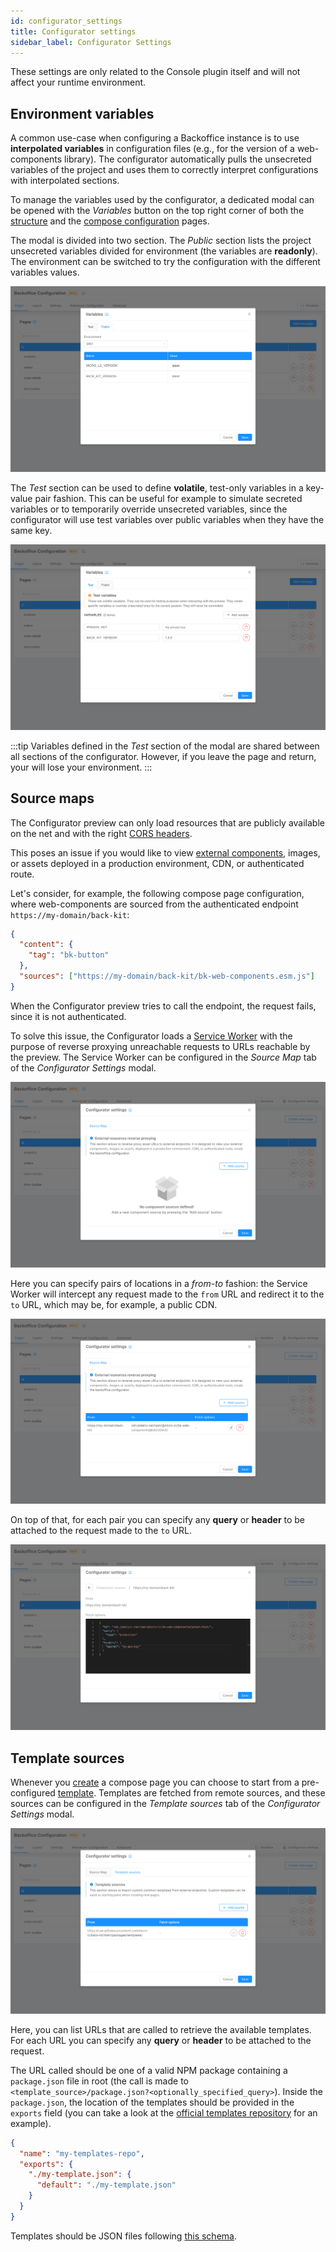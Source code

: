 ```yaml
---
id: configurator_settings
title: Configurator settings
sidebar_label: Configurator Settings
---
```

These settings are only related to the Console plugin itself and will not affect your runtime environment. 

## Environment variables

A common use-case when configuring a Backoffice instance is to use **interpolated variables** in configuration files 
(e.g., for the version of a web-components library). The configurator automatically pulls the unsecreted variables of
the project and uses them to correctly interpret configurations with interpolated sections.

To manage the variables used by the configurator, a dedicated modal can be opened with the *Variables* button on the top
right corner of both the [structure](./20_structure.md) and the [compose configuration](./30_compose_pages.md) pages.

The modal is divided into two section. The *Public* section lists the project unsecreted variables divided for environment
(the variables are **readonly**). The environment can be switched to try the configuration with the different variables
values.

![Environment modal public tab](img/environment_public-tab.png)

The *Test* section can be used to define **volatile**, test-only variables in a key-value pair fashion. This can be
useful for example to simulate secreted variables or to temporarily override unsecreted variables, since the configurator
will use test variables over public variables when they have the same key.

![Environment modal test tab](img/environment_test-tab.png)

:::tip
Variables defined in the *Test* section of the modal are shared between all sections of the configurator. However, if
you leave the page and return, your will lose your environment.
:::

## Source maps

The Configurator preview can only load resources that are publicly available on the net and with the right
[CORS headers](https://developer.mozilla.org/en-US/docs/Web/HTTP/CORS). 

This poses an issue if you would like to view [external components](/business_suite/backoffice/external-components/summary), 
images, or assets deployed in a production environment, CDN, or authenticated route.

Let's consider, for example, the following compose page configuration, where web-components are sourced from the
authenticated endpoint `https://my-domain/back-kit`:

```json
{
  "content": {
    "tag": "bk-button"
  },
  "sources": ["https://my-domain/back-kit/bk-web-components.esm.js"]
}
```

When the Configurator preview tries to call the endpoint, the request fails, since it is not authenticated.

To solve this issue, the Configurator loads a [Service Worker](https://developer.mozilla.org/en-US/docs/Web/API/Service_Worker_API) 
with the purpose of reverse proxying unreachable requests to URLs reachable by the preview. The Service Worker can be
configured in the _Source Map_ tab of the _Configurator Settings_ modal.

![Source map tab](img/configurator-settings_source-map.png)

Here you can specify pairs of locations in a _from-to_ fashion: the Service Worker will intercept any request made to the
`from` URL and redirect it to the `to` URL, which may be, for example, a public CDN.

![Source map source](img/configurator-settings_source-map-source.png)

On top of that, for each pair you can specify any **query** or **header** to be attached to the request made to the `to` URL.

![Source map fetch options](img/configurator-settings_source-map-fetch-options.png)

## Template sources

Whenever you [create](./20_structure.md#create-new-page) a compose page you can choose to start from a pre-configured
[template](./30_compose_pages.md#templates). Templates are fetched from remote sources, and these sources can be
configured in the _Template sources_ tab of the _Configurator Settings_ modal.

![Template sources](img/configurator-settings_template-sources.png)

Here, you can list URLs that are called to retrieve the available templates. For each URL you can specify any 
**query** or **header** to be attached to the request.

The URL called should be one of a valid NPM package containing a `package.json` file in root (the call is made to
`<template_source>/package.json?<optionally_specified_query>`). Inside the `package.json`, the location of the templates
should be provided in the `exports` field (you can take a look at the 
[official templates repository](https://github.com/micro-lc/back-kit/tree/main/packages/templates) for an example).

```json
{
  "name": "my-templates-repo",
  "exports": {
    "./my-template.json": {
      "default": "./my-template.json"
    }
  }
}
```

Templates should be JSON files following [this schema](https://raw.githubusercontent.com/micro-lc/back-kit/main/packages/engine/schemas/template.schema.json).
